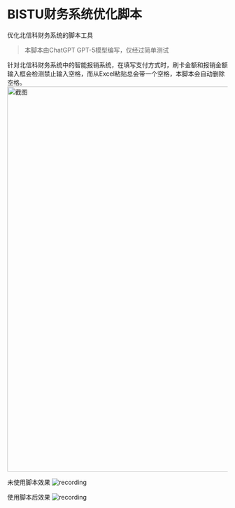 # BISTU财务系统优化脚本

优化北信科财务系统的脚本工具

> 本脚本由ChatGPT GPT-5模型编写，仅经过简单测试

针对北信科财务系统中的智能报销系统，在填写支付方式时，刷卡金额和报销金额输入框会检测禁止输入空格，而从Excel粘贴总会带一个空格，本脚本会自动删除空格。
<img width="1920" height="879" alt="截图" src="https://github.com/user-attachments/assets/9edc7485-1cff-4bf5-a724-a133b99790b2" />

未使用脚本效果
![recording](https://github.com/user-attachments/assets/411037c7-49f5-452a-94b5-f9e48230a1e2)

使用脚本后效果
![recording](https://github.com/user-attachments/assets/06d7a892-7820-46fd-9ddc-6855195ddcc0)
